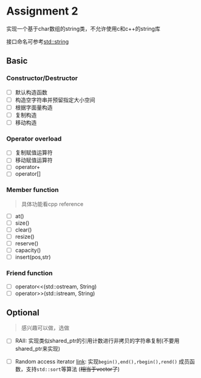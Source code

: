 # Assignment 2

实现一个基于char数组的string类，不允许使用c和c++的string库

接口命名可参考[std::string](https://en.cppreference.com/w/cpp/string)

## Basic

### Constructor/Destructor

- [ ] 默认构造函数
- [ ] 构造空字符串并预留指定大小空间
- [ ] 根据字面量构造
- [ ] 复制构造
- [ ] 移动构造

### Operator overload

- [ ] 复制赋值运算符
- [ ] 移动赋值运算符
- [ ] operator+
- [ ] operator[]

### Member function

> 具体功能看cpp reference

- [ ] at()
- [ ] size()
- [ ] clear()
- [ ] resize()
- [ ] reserve()
- [ ] capacity()
- [ ] insert(pos,str)

### Friend function

- [ ] operator<<(std::ostream, String)
- [ ] operator>>(std::istream, String)

## Optional

> 感兴趣可以做，选做

- [ ] RAII: 实现类似shared_ptr的引用计数进行非拷贝的字符串复制(不要用shared_ptr来实现)
- [ ] Random access iterator [link](https://en.cppreference.com/w/cpp/named_req/RandomAccessIterator): 实现`begin(),end(),rbegin(),rend()` 成员函数，支持`std::sort`等算法 (~~相当于vector<char>了~~)

